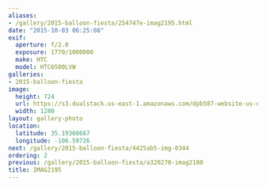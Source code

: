 ```yaml
---
aliases:
- /gallery/2015-balloon-fiesta/254747e-imag2195.html
date: "2015-10-03 06:25:08"
exif:
  aperture: f/2.0
  exposure: 1770/1000000
  make: HTC
  model: HTC6500LVW
galleries:
- 2015-balloon-fiesta
image:
  height: 724
  url: https://s3.dualstack.us-east-1.amazonaws.com/dpb587-website-us-east-1/asset/gallery/2015-balloon-fiesta/254747e-imag2195~1280.jpg
  width: 1280
layout: gallery-photo
location:
  latitude: 35.19360667
  longitude: -106.59726
next: /gallery/2015-balloon-fiesta/4425ab5-img-0344
ordering: 2
previous: /gallery/2015-balloon-fiesta/a320270-imag2180
title: IMAG2195
---
```

